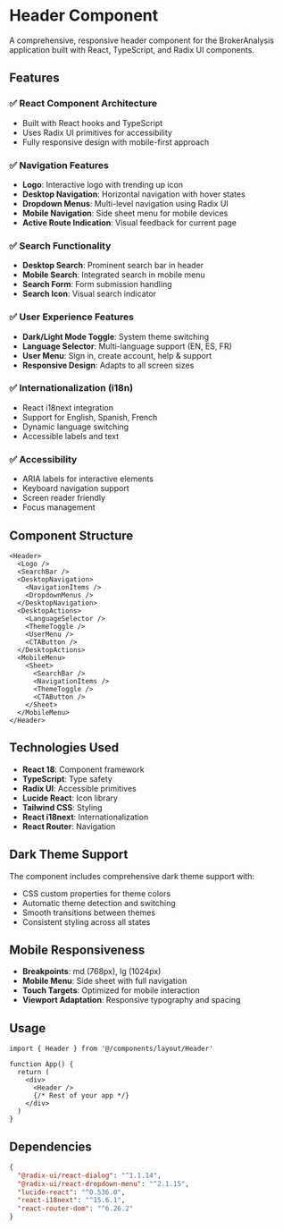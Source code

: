 # Header Component

A comprehensive, responsive header component for the BrokerAnalysis application built with React, TypeScript, and Radix UI components.

## Features

### ✅ React Component Architecture

- Built with React hooks and TypeScript
- Uses Radix UI primitives for accessibility
- Fully responsive design with mobile-first approach

### ✅ Navigation Features

- **Logo**: Interactive logo with trending up icon
- **Desktop Navigation**: Horizontal navigation with hover states
- **Dropdown Menus**: Multi-level navigation using Radix UI
- **Mobile Navigation**: Side sheet menu for mobile devices
- **Active Route Indication**: Visual feedback for current page

### ✅ Search Functionality

- **Desktop Search**: Prominent search bar in header
- **Mobile Search**: Integrated search in mobile menu
- **Search Form**: Form submission handling
- **Search Icon**: Visual search indicator

### ✅ User Experience Features

- **Dark/Light Mode Toggle**: System theme switching
- **Language Selector**: Multi-language support (EN, ES, FR)
- **User Menu**: Sign in, create account, help & support
- **Responsive Design**: Adapts to all screen sizes

### ✅ Internationalization (i18n)

- React i18next integration
- Support for English, Spanish, French
- Dynamic language switching
- Accessible labels and text

### ✅ Accessibility

- ARIA labels for interactive elements
- Keyboard navigation support
- Screen reader friendly
- Focus management

## Component Structure

```tsx
<Header>
  <Logo />
  <SearchBar />
  <DesktopNavigation>
    <NavigationItems />
    <DropdownMenus />
  </DesktopNavigation>
  <DesktopActions>
    <LanguageSelector />
    <ThemeToggle />
    <UserMenu />
    <CTAButton />
  </DesktopActions>
  <MobileMenu>
    <Sheet>
      <SearchBar />
      <NavigationItems />
      <ThemeToggle />
      <CTAButton />
    </Sheet>
  </MobileMenu>
</Header>
```

## Technologies Used

- **React 18**: Component framework
- **TypeScript**: Type safety
- **Radix UI**: Accessible primitives
- **Lucide React**: Icon library
- **Tailwind CSS**: Styling
- **React i18next**: Internationalization
- **React Router**: Navigation

## Dark Theme Support

The component includes comprehensive dark theme support with:

- CSS custom properties for theme colors
- Automatic theme detection and switching
- Smooth transitions between themes
- Consistent styling across all states

## Mobile Responsiveness

- **Breakpoints**: md (768px), lg (1024px)
- **Mobile Menu**: Side sheet with full navigation
- **Touch Targets**: Optimized for mobile interaction
- **Viewport Adaptation**: Responsive typography and spacing

## Usage

```tsx
import { Header } from '@/components/layout/Header'

function App() {
  return (
    <div>
      <Header />
      {/* Rest of your app */}
    </div>
  )
}
```

## Dependencies

```json
{
  "@radix-ui/react-dialog": "^1.1.14",
  "@radix-ui/react-dropdown-menu": "^2.1.15",
  "lucide-react": "^0.536.0",
  "react-i18next": "^15.6.1",
  "react-router-dom": "^6.26.2"
}
```
